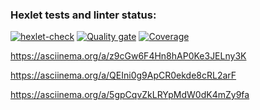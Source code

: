 ### Hexlet tests and linter status:
[![hexlet-check](https://github.com/HungryCat85/frontend-project-46/actions/workflows/hexlet-check.yml/badge.svg)](https://github.com/HungryCat85/frontend-project-46/actions/workflows/hexlet-check.yml)
[![Quality gate](https://sonarcloud.io/api/project_badges/quality_gate?project=HungryCat85_frontend-project-46)](https://sonarcloud.io/summary/new_code?id=HungryCat85_frontend-project-46)
[![Coverage](https://sonarcloud.io/api/project_badges/measure?project=HungryCat85_frontend-project-46&metric=coverage)](https://sonarcloud.io/summary/new_code?id=HungryCat85_frontend-project-46)


https://asciinema.org/a/z9cGw6F4Hn8hAP0Ke3JELny3K

https://asciinema.org/a/QEIni0g9ApCR0ekde8cRL2arF

https://asciinema.org/a/5gpCqvZkLRYpMdW0dK4mZy9fa